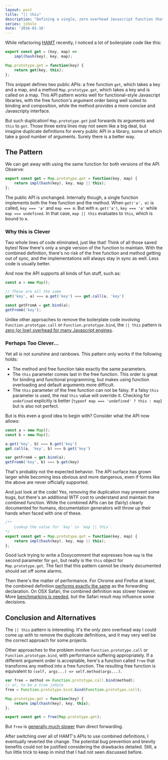 ```yaml
---
layout: post
title: "|| this"
description: "Defining a single, zero overhead Javascript function that can be used as either a free function or a method."
series: jshole
date: '2016-01-16'
---
```


While refactoring [HAMT][] recently, I noticed a lot of boilerplate code like this:

```js
export const get = (key, map) =>
    impl(hash(key), key, map);

Map.prototype.get = function(key) {
    return get(key, this);
};
```

This snippet defines two public APIs: a free function `get`, which takes a key and a map, and a method `Map.prototype.get`, which takes a key and is called on a map. This API pattern works well for functional-style Javascript libraries, with the free function's argument order being well suited to binding and composition, while the method provides a more concise and Javascripty interface.

But such duplication! `Map.prototype.get` just forwards its arguments and `this` to `get`. Those three extra lines may not seem like a big deal, but imagine duplicate definitions for every public API in a library, some of which take a good number of arguments. Surely there is a better way.

## The Pattern
We can get away with using the same function for both versions of the API. Observe:

```js
export const get = Map.prototype.get = function(key, map) {
    return impl(hash(key), key, map || this);
};
```

The public API is unchanged. Internally though, a single function implements both the free function and the method. When `get('a', m)` is called, `key === 'a'` and `map === m`. But with `m.get('a')`, `key === 'a'` while `map === undefined`. In that case, `map || this` evaluates to `this`, which is bound to `m`. 

### Why this is Clever
Two whole lines of code eliminated, just like that! Think of all those saved bytes! Now there's only a single version of the function to maintain. With the combined definition, there's no risk of the free function and method getting out of sync, and the implementations will always stay in sync as well. Less code is usually better.

And now the API supports all kinds of fun stuff, such as:

```js
const a = new Map();

// These are all the same
get('key', a) === a.get('key') === get.call(a, 'key')

const getFromA = get.bind(a);
getFromA('key');
```

Unlike other approaches to remove the boilerplate code involving `Function.prototype.call` or `Function.prototype.bind`, the `|| this` pattern is [zero (or low) overhead for many Javascript engines][benchmark].

### Perhaps Too Clever...
Yet all is not sunshine and rainbows. This pattern only works if the following holds:

* The method and free function take exactly the same parameters.
* The `this` parameter comes last in the free function. This order is great for binding and functional programming, but makes using function overloading and default arguments more difficult.
* The `this` parameter of the free function can not be falsy. If a falsy `this` parameter is used, the real `this` value will override it. Checking for `undefined` explicitly is better (`typeof map === 'undefined' ? this : map`) but is also not perfect.

But is this even a good idea to begin with? Consider what the API now allows:

```js
const a = new Map();
const b = new Map();

a.get('key', b) === b.get('key')
get.call(a, 'key', b) === b.get('key')

var getFromA = get.bind(a);
getFromA('key', b) === b.get(key)
```

That's probably not the expected behavior. The API surface has grown larger while becoming less obvious and more dangerous, even if forms like the above are never officially supported. 

And just look at the code! Yes, removing the duplication may prevent some bugs, but there's an additional WTF cost to understand and maintain the combined function. While the combined APIs can be (fairly) clearly documented for humans, documentation generators will throw up their hands when faced with one of these.

```js
/**
    Lookup the value for `key` in `map || this`.
*/
export const get = Map.prototype.get = function(key, map) {
    return impl(hash(key), key, map || this);
};
```

Good luck trying to write a Doxycomment that expresses how `map` is the second parameter for `get`, but really is the `this` object for `Map.prototype.get`. The fact that this pattern cannot be clearly documented should set off some alarms. 

Then there's the matter of performance. For Chrome and Firefox at least, the combined definition [performs exactly the same][benchmark] as the forwarding declaration. On OSX Safari, the combined definition was slower however. More [benchmarking is needed][benchmark], but the Safari result may influence some decisions. 

## Conclusion and Alternatives
The `|| this` pattern is interesting. It's the only zero overhead way I could come up with to remove the duplicate definitions, and it may very well be the correct approach for some projects.

Other approaches to the problem involve `Function.prototype.call` or `Function.prototype.bind`, with performance suffering appropriately. If a different argument order is acceptable, here's a function called `free` that transforms any method into a free function. The resulting free function is equivalent to `(self, args...) => self.method(args...)`.

```js
var free = method => Function.prototype.call.bind(method);
// or, to be a true jsHole
free = Function.prototype.bind.bind(Function.prototype.call);

Map.prototype.get = function(key) {
    return impl(hash(key), key, this);
};

export const get = free(Map.prototype.get);
```

But `free` is [generally much slower](http://jsperf.com/free-function-forward-cost) than direct forwarding.

After switching over all of HAMT's APIs to use combined definitions, I eventually reverted the change. The potential bug prevention and brevity benefits could not be justified considering the drawbacks detailed. Still, a fun little trick to keep in mind that I had not seen discussed before.
  

[hamt]: https://github.com/mattbierner/hamt
[benchmark]: http://jsperf.com/method-version-of-free-function/3